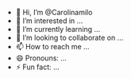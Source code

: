 - 👋 Hi, I’m @Carolinamilo
- 👀 I’m interested in ...
- 🌱 I’m currently learning ...
- 💞️ I’m looking to collaborate on ...
- 📫 How to reach me ...
- 😄 Pronouns: ...
- ⚡ Fun fact: ...

<!---
Carolinamilo/Carolinamilo is a ✨ special ✨ repository because its `README.md` (this file) appears on your GitHub profile.
You can click the Preview link to take a look at your changes.
--->
